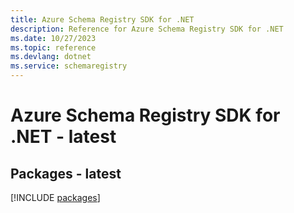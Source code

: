 ```yaml
---
title: Azure Schema Registry SDK for .NET
description: Reference for Azure Schema Registry SDK for .NET
ms.date: 10/27/2023
ms.topic: reference
ms.devlang: dotnet
ms.service: schemaregistry
---
```

# Azure Schema Registry SDK for .NET - latest
## Packages - latest
[!INCLUDE [packages](schema-registry-index.md)]